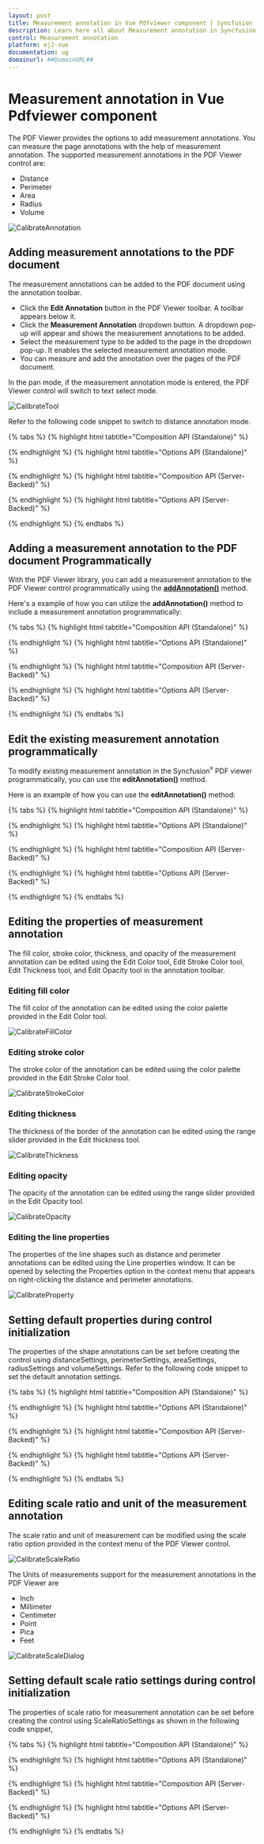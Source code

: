 ```yaml
---
layout: post
title: Measurement annotation in Vue Pdfviewer component | Syncfusion
description: Learn here all about Measurement annotation in Syncfusion Vue Pdfviewer component of Syncfusion Essential JS 2 and more.
control: Measurement annotation 
platform: ej2-vue
documentation: ug
domainurl: ##DomainURL##
---
```


# Measurement annotation in Vue Pdfviewer component

The PDF Viewer provides the options to add measurement annotations. You can measure the page annotations with the help of measurement annotation. The supported measurement annotations in the PDF Viewer control are:

* Distance
* Perimeter
* Area
* Radius
* Volume

![CalibrateAnnotation](../../pdfviewer/images/calibrate_annotation.png)

## Adding measurement annotations to the PDF document

The measurement annotations can be added to the PDF document using the annotation toolbar.

* Click the **Edit Annotation** button in the PDF Viewer toolbar. A toolbar appears below it.
* Click the **Measurement Annotation** dropdown button. A dropdown pop-up will appear and shows the measurement annotations to be added.
* Select the measurement type to be added to the page in the dropdown pop-up. It enables the selected measurement annotation mode.
* You can measure and add the annotation over the pages of the PDF document.

In the pan mode, if the measurement annotation mode is entered, the PDF Viewer control will switch to text select mode.

![CalibrateTool](../../pdfviewer/images/calibrate_tool.png)

Refer to the following code snippet to switch to distance annotation mode.

{% tabs %}
{% highlight html tabtitle="Composition API (Standalone)" %}

<template>
  <div id="app">
    <button id="set">Distance</button>
    <ejs-pdfviewer id="pdfViewer" ref="pdfviewer" :documentPath="documentPath" :resourceUrl="resourceUrl"
      :documentLoad="documentLoad">
    </ejs-pdfviewer>
  </div>
</template>

<script setup>
import {
  PdfViewerComponent as EjsPdfviewer, Toolbar, Magnification, Navigation, LinkAnnotation,
  BookmarkView, Annotation, ThumbnailView, Print, TextSelection,
  TextSearch, FormFields, FormDesigner, PageOrganizer
} from '@syncfusion/ej2-vue-pdfviewer';
import { provide, ref } from 'vue';

const pdfviewer = ref(null);
const documentPath = "https://cdn.syncfusion.com/content/pdf/pdf-succinctly.pdf";
const resourceUrl = 'https://cdn.syncfusion.com/ej2/25.1.35/dist/ej2-pdfviewer-lib';

provide('PdfViewer', [Toolbar, Magnification, Navigation, LinkAnnotation, BookmarkView, ThumbnailView,
  Print, TextSelection, TextSearch, Annotation, FormFields, FormDesigner, PageOrganizer])

const documentLoad = () => {
  const viewer = pdfviewer.value.ej2Instances;
  document.getElementById('set').addEventListener('click', () => {
    viewer.annotation.setAnnotationMode('Distance');
  });
}
</script>

{% endhighlight %}
{% highlight html tabtitle="Options API (Standalone)" %}

<template>
  <div id="app">
    <button id="set">Distance</button>
    <ejs-pdfviewer id="pdfViewer" ref="pdfviewer" :documentPath="documentPath" :resourceUrl="resourceUrl"
      :documentLoad="documentLoad">
    </ejs-pdfviewer>
  </div>
</template>

<script>
import {
  PdfViewerComponent, Toolbar, Magnification, Navigation, LinkAnnotation,
  BookmarkView, Annotation, ThumbnailView, Print, TextSelection,
  TextSearch, FormFields, FormDesigner, PageOrganizer
} from '@syncfusion/ej2-vue-pdfviewer';

export default {
  name: "App",
  components: {
    "ejs-pdfviewer": PdfViewerComponent
  },
  data() {
    return {
      documentPath: "https://cdn.syncfusion.com/content/pdf/pdf-succinctly.pdf",
      resourceUrl: 'https://cdn.syncfusion.com/ej2/25.1.35/dist/ej2-pdfviewer-lib',
    };
  },

  provide: {
    PdfViewer: [Toolbar, Magnification, Navigation, LinkAnnotation, BookmarkView, ThumbnailView,
      Print, TextSelection, TextSearch, Annotation, FormFields, FormDesigner, PageOrganizer]
  },
  methods: {
    documentLoad() {
      const viewer = this.$refs.pdfviewer.ej2Instances;
      document.getElementById('set').addEventListener('click', () => {
        viewer.annotation.setAnnotationMode('Distance');
      });
    }
  }
}
</script>

{% endhighlight %}
{% highlight html tabtitle="Composition API (Server-Backed)" %}

<template>
  <div id="app">
    <button id="set">Distance</button>
    <ejs-pdfviewer id="pdfViewer" ref="pdfviewer" :serviceUrl="serviceUrl" :documentPath="documentPath"
      :documentLoad="documentLoad">
    </ejs-pdfviewer>
  </div>
</template>

<script setup>
import {
  PdfViewerComponent as EjsPdfviewer, Toolbar, Magnification, Navigation, LinkAnnotation,
  BookmarkView, Annotation, ThumbnailView, Print, TextSelection,
  TextSearch, FormFields, FormDesigner, PageOrganizer
} from '@syncfusion/ej2-vue-pdfviewer';
import { provide, ref } from 'vue';

const pdfviewer = ref(null);
const serviceUrl = "https://services.syncfusion.com/vue/production/api/pdfviewer";
const documentPath = "https://cdn.syncfusion.com/content/pdf/pdf-succinctly.pdf";

provide('PdfViewer', [Toolbar, Magnification, Navigation, LinkAnnotation, BookmarkView, ThumbnailView,
  Print, TextSelection, TextSearch, Annotation, FormFields, FormDesigner, PageOrganizer])

const documentLoad = () => {
  const viewer = pdfviewer.value.ej2Instances;
  document.getElementById('set').addEventListener('click', () => {
    viewer.annotation.setAnnotationMode('Distance');
  });
}
</script>

{% endhighlight %}
{% highlight html tabtitle="Options API (Server-Backed)" %}

<template>
  <div id="app">
    <button id="set">Distance</button>
    <ejs-pdfviewer id="pdfViewer" ref="pdfviewer" :serviceUrl="serviceUrl" :documentPath="documentPath"
      :documentLoad="documentLoad">
    </ejs-pdfviewer>
  </div>
</template>

<script>

import {
  PdfViewerComponent, Toolbar, Magnification, Navigation, LinkAnnotation,
  BookmarkView, Annotation, ThumbnailView, Print, TextSelection,
  TextSearch, FormFields, FormDesigner, PageOrganizer
} from '@syncfusion/ej2-vue-pdfviewer';

export default {
  name: "App",
  components: {
    "ejs-pdfviewer": PdfViewerComponent
  },
  data() {
    return {
      serviceUrl: "https://services.syncfusion.com/vue/production/api/pdfviewer",
      documentPath: "https://cdn.syncfusion.com/content/pdf/pdf-succinctly.pdf"
    };
  },
  provide: {
    PdfViewer: [Toolbar, Magnification, Navigation, LinkAnnotation, BookmarkView, ThumbnailView,
      Print, TextSelection, TextSearch, Annotation, FormFields, FormDesigner, PageOrganizer]
  },
  methods: {
    documentLoad() {
      const viewer = this.$refs.pdfviewer.ej2Instances;
      document.getElementById('set').addEventListener('click', () => {
        viewer.annotation.setAnnotationMode('Distance');
      });
    }
  }
}
</script>

{% endhighlight %}
{% endtabs %}

## Adding a measurement annotation to the PDF document Programmatically

With the PDF Viewer library, you can add a measurement annotation to the PDF Viewer control programmatically using the [**addAnnotation()**](https://ej2.syncfusion.com/vue/documentation/api/pdfviewer/annotation/#addannotation) method.

Here's a example of how you can utilize the **addAnnotation()** method to include a measurement annotation programmatically:

{% tabs %}
{% highlight html tabtitle="Composition API (Standalone)" %}

<template>
  <div id="app">
    <button v-on:click="addDistanceAnnotation">Add Distance Annotation programatically</button>
    <button v-on:click="addPerimeterAnnotation">Add Perimeter Annotation programatically</button>
    <button v-on:click="addAreaAnnotation">Add Area Annotation programatically</button>
    <button v-on:click="addRadiusAnnotation">Add Radius Annotation programatically</button>
    <button v-on:click="addVolumeAnnotation">Add Volume Annotation programatically</button>
    <ejs-pdfviewer id="pdfViewer" ref="pdfviewer" :documentPath="documentPath" :resourceUrl="resourceUrl">
    </ejs-pdfviewer>
  </div>
</template>

<script setup>
import {
  PdfViewerComponent as EjsPdfviewer, Toolbar, Magnification, Navigation, LinkAnnotation,
  BookmarkView, Annotation, ThumbnailView, Print, TextSelection,
  TextSearch, FormFields, FormDesigner, PageOrganizer
} from '@syncfusion/ej2-vue-pdfviewer';
import { provide, ref } from 'vue';

const pdfviewer = ref(null);
const documentPath = "https://cdn.syncfusion.com/content/pdf/pdf-succinctly.pdf";
const resourceUrl = 'https://cdn.syncfusion.com/ej2/25.1.35/dist/ej2-pdfviewer-lib';

provide('PdfViewer', [Toolbar, Magnification, Navigation, LinkAnnotation, BookmarkView, Annotation,
  ThumbnailView, Print, TextSelection, TextSearch, FormFields, FormDesigner, PageOrganizer])

const addDistanceAnnotation = function () {
  pdfviewer.value.ej2Instances.annotation.addAnnotation("Distance", {
    offset: { x: 200, y: 230 },
    pageNumber: 1,
    vertexPoints: [{ x: 200, y: 230 }, { x: 350, y: 230 }]
  });
}

const addPerimeterAnnotation = function () {
  pdfviewer.value.ej2Instances.annotation.addAnnotation("Perimeter", {
    offset: { x: 200, y: 350 },
    pageNumber: 1,
    vertexPoints: [{ x: 200, y: 350 }, { x: 285, y: 350 }, { x: 286, y: 412 }]
  });
}

const addAreaAnnotation = function () {
  pdfviewer.value.ej2Instances.annotation.addAnnotation("Area", {
    offset: { x: 200, y: 500 },
    pageNumber: 1,
    vertexPoints: [{ x: 200, y: 500 }, { x: 288, y: 499 }, { x: 289, y: 553 }, { x: 200, y: 500 }]
  });
}

const addRadiusAnnotation = function () {
  pdfviewer.value.ej2Instances.annotation.addAnnotation("Radius", {
    offset: { x: 200, y: 630 },
    pageNumber: 1,
    width: 90,
    height: 90
  });
}

const addVolumeAnnotation = function () {
  pdfviewer.value.ej2Instances.annotation.addAnnotation("Volume", {
    offset: { x: 200, y: 810 },
    pageNumber: 1,
    vertexPoints: [{ x: 200, y: 810 }, { x: 200, y: 919 }, { x: 320, y: 919 }, { x: 320, y: 809 }, { x: 200, y: 810 }]
  });
}
</script>

{% endhighlight %}
{% highlight html tabtitle="Options API (Standalone)" %}

<template>
  <div id="app">
    <button v-on:click="addDistanceAnnotation">Add Distance Annotation programatically</button>
    <button v-on:click="addPerimeterAnnotation">Add Perimeter Annotation programatically</button>
    <button v-on:click="addAreaAnnotation">Add Area Annotation programatically</button>
    <button v-on:click="addRadiusAnnotation">Add Radius Annotation programatically</button>
    <button v-on:click="addVolumeAnnotation">Add Volume Annotation programatically</button>
    <ejs-pdfviewer id="pdfViewer" ref="pdfviewer" :documentPath="documentPath" :resourceUrl="resourceUrl">
    </ejs-pdfviewer>
  </div>
</template>

<script>
import {
  PdfViewerComponent, Toolbar, Magnification, Navigation, LinkAnnotation,
  BookmarkView, Annotation, ThumbnailView, Print, TextSelection,
  TextSearch, FormFields, FormDesigner, PageOrganizer
} from '@syncfusion/ej2-vue-pdfviewer';


export default {
  name: "App",
  components: {
    "ejs-pdfviewer": PdfViewerComponent
  },
  data() {
    return {
      documentPath: "https://cdn.syncfusion.com/content/pdf/pdf-succinctly.pdf",
      resourceUrl: 'https://cdn.syncfusion.com/ej2/25.1.35/dist/ej2-pdfviewer-lib',
    };
  },
  provide: {
    PdfViewer: [Toolbar, Magnification, Navigation, LinkAnnotation, BookmarkView, Annotation,
      ThumbnailView, Print, TextSelection, TextSearch, FormFields, FormDesigner, PageOrganizer]
  },
  methods: {
    addDistanceAnnotation: function () {
      this.$refs.pdfviewer.ej2Instances.annotation.addAnnotation("Distance", {
        offset: { x: 200, y: 230 },
        pageNumber: 1,
        vertexPoints: [{ x: 200, y: 230 }, { x: 350, y: 230 }]
      });
    },
    addPerimeterAnnotation: function () {
      this.$refs.pdfviewer.ej2Instances.annotation.addAnnotation("Perimeter", {
        offset: { x: 200, y: 350 },
        pageNumber: 1,
        vertexPoints: [{ x: 200, y: 350 }, { x: 285, y: 350 }, { x: 286, y: 412 }]
      });
    },
    addAreaAnnotation: function () {
      this.$refs.pdfviewer.ej2Instances.annotation.addAnnotation("Area", {
        offset: { x: 200, y: 500 },
        pageNumber: 1,
        vertexPoints: [{ x: 200, y: 500 }, { x: 288, y: 499 }, { x: 289, y: 553 }, { x: 200, y: 500 }]
      });
    },
    addRadiusAnnotation: function () {
      this.$refs.pdfviewer.ej2Instances.annotation.addAnnotation("Radius", {
        offset: { x: 200, y: 630 },
        pageNumber: 1,
        width: 90,
        height: 90
      });
    },
    addVolumeAnnotation: function () {
      this.$refs.pdfviewer.ej2Instances.annotation.addAnnotation("Volume", {
        offset: { x: 200, y: 810 },
        pageNumber: 1,
        vertexPoints: [{ x: 200, y: 810 }, { x: 200, y: 919 }, { x: 320, y: 919 }, { x: 320, y: 809 }, { x: 200, y: 810 }]
      });
    }
  }
}
</script>

{% endhighlight %}
{% highlight html tabtitle="Composition API (Server-Backed)" %}

<template>
  <div id="app">
    <button v-on:click="addDistanceAnnotation">Add Distance Annotation programatically</button>
    <button v-on:click="addPerimeterAnnotation">Add Perimeter Annotation programatically</button>
    <button v-on:click="addAreaAnnotation">Add Area Annotation programatically</button>
    <button v-on:click="addRadiusAnnotation">Add Radius Annotation programatically</button>
    <button v-on:click="addVolumeAnnotation">Add Volume Annotation programatically</button>
    <ejs-pdfviewer id="pdfViewer" ref="pdfviewer" :documentPath="documentPath" :serviceUrl="serviceUrl">
    </ejs-pdfviewer>
  </div>
</template>

<script setup>
import {
  PdfViewerComponent as EjsPdfviewer, Toolbar, Magnification, Navigation, LinkAnnotation,
  BookmarkView, Annotation, ThumbnailView, Print, TextSelection,
  TextSearch, FormFields, FormDesigner, PageOrganizer
} from '@syncfusion/ej2-vue-pdfviewer';
import { provide, ref } from 'vue';

const pdfviewer = ref(null);
const documentPath = "https://cdn.syncfusion.com/content/pdf/pdf-succinctly.pdf";
const serviceUrl = "https://services.syncfusion.com/vue/production/api/pdfviewer";

provide('PdfViewer', [Toolbar, Magnification, Navigation, LinkAnnotation, BookmarkView, Annotation,
  ThumbnailView, Print, TextSelection, TextSearch, FormFields, FormDesigner, PageOrganizer])

const addDistanceAnnotation = function () {
  pdfviewer.value.ej2Instances.annotation.addAnnotation("Distance", {
    offset: { x: 200, y: 230 },
    pageNumber: 1,
    vertexPoints: [{ x: 200, y: 230 }, { x: 350, y: 230 }]
  });
}

const addPerimeterAnnotation = function () {
  pdfviewer.value.ej2Instances.annotation.addAnnotation("Perimeter", {
    offset: { x: 200, y: 350 },
    pageNumber: 1,
    vertexPoints: [{ x: 200, y: 350 }, { x: 285, y: 350 }, { x: 286, y: 412 }]
  });
}

const addAreaAnnotation = function () {
  pdfviewer.value.ej2Instances.annotation.addAnnotation("Area", {
    offset: { x: 200, y: 500 },
    pageNumber: 1,
    vertexPoints: [{ x: 200, y: 500 }, { x: 288, y: 499 }, { x: 289, y: 553 }, { x: 200, y: 500 }]
  });
}

const addRadiusAnnotation = function () {
  pdfviewer.value.ej2Instances.annotation.addAnnotation("Radius", {
    offset: { x: 200, y: 630 },
    pageNumber: 1,
    width: 90,
    height: 90
  });
}

const addVolumeAnnotation = function () {
  pdfviewer.value.ej2Instances.annotation.addAnnotation("Volume", {
    offset: { x: 200, y: 810 },
    pageNumber: 1,
    vertexPoints: [{ x: 200, y: 810 }, { x: 200, y: 919 }, { x: 320, y: 919 }, { x: 320, y: 809 }, { x: 200, y: 810 }]
  });
}
</script>

{% endhighlight %}
{% highlight html tabtitle="Options API (Server-Backed)" %}

<template>
  <div id="app">
    <button v-on:click="addDistanceAnnotation">Add Distance Annotation programatically</button>
    <button v-on:click="addPerimeterAnnotation">Add Perimeter Annotation programatically</button>
    <button v-on:click="addAreaAnnotation">Add Area Annotation programatically</button>
    <button v-on:click="addRadiusAnnotation">Add Radius Annotation programatically</button>
    <button v-on:click="addVolumeAnnotation">Add Volume Annotation programatically</button>
    <ejs-pdfviewer id="pdfViewer" ref="pdfviewer" :documentPath="documentPath" :serviceUrl="serviceUrl">
    </ejs-pdfviewer>
  </div>
</template>

<script>
import {
  PdfViewerComponent, Toolbar, Magnification, Navigation, LinkAnnotation,
  BookmarkView, Annotation, ThumbnailView, Print, TextSelection,
  TextSearch, FormFields, FormDesigner, PageOrganizer
} from '@syncfusion/ej2-vue-pdfviewer';

export default {
  name: "App",
  components: {
    "ejs-pdfviewer": PdfViewerComponent
  },
  data() {
    return {
      documentPath: "https://cdn.syncfusion.com/content/pdf/pdf-succinctly.pdf",
      serviceUrl: "https://services.syncfusion.com/vue/production/api/pdfviewer",
    };
  },
  provide: {
    PdfViewer: [Toolbar, Magnification, Navigation, LinkAnnotation, BookmarkView, Annotation,
      ThumbnailView, Print, TextSelection, TextSearch, FormFields, FormDesigner, PageOrganizer]
  },
  methods: {
    addDistanceAnnotation: function () {
      this.$refs.pdfviewer.ej2Instances.annotation.addAnnotation("Distance", {
        offset: { x: 200, y: 230 },
        pageNumber: 1,
        vertexPoints: [{ x: 200, y: 230 }, { x: 350, y: 230 }]
      });
    },
    addPerimeterAnnotation: function () {
      this.$refs.pdfviewer.ej2Instances.annotation.addAnnotation("Perimeter", {
        offset: { x: 200, y: 350 },
        pageNumber: 1,
        vertexPoints: [{ x: 200, y: 350 }, { x: 285, y: 350 }, { x: 286, y: 412 }]
      });
    },
    addAreaAnnotation: function () {
      this.$refs.pdfviewer.ej2Instances.annotation.addAnnotation("Area", {
        offset: { x: 200, y: 500 },
        pageNumber: 1,
        vertexPoints: [{ x: 200, y: 500 }, { x: 288, y: 499 }, { x: 289, y: 553 }, { x: 200, y: 500 }]
      });
    },
    addRadiusAnnotation: function () {
      this.$refs.pdfviewer.ej2Instances.annotation.addAnnotation("Radius", {
        offset: { x: 200, y: 630 },
        pageNumber: 1,
        width: 90,
        height: 90
      });
    },
    addVolumeAnnotation: function () {
      this.$refs.pdfviewer.ej2Instances.annotation.addAnnotation("Volume", {
        offset: { x: 200, y: 810 },
        pageNumber: 1,
        vertexPoints: [{ x: 200, y: 810 }, { x: 200, y: 919 }, { x: 320, y: 919 }, { x: 320, y: 809 }, { x: 200, y: 810 }]
      });
    }
  }
}
</script>

{% endhighlight %}
{% endtabs %}

## Edit the existing measurement annotation programmatically

To modify existing measurement annotation in the Syncfusion<sup style="font-size:70%">&reg;</sup> PDF viewer programmatically, you can use the **editAnnotation()** method.

Here is an example of how you can use the **editAnnotation()** method:

{% tabs %}
{% highlight html tabtitle="Composition API (Standalone)" %}

<template>
  <div id="app">
    <button v-on:click="editDistanceAnnotation">Edit Distance Annotation programatically</button>
    <button v-on:click="editPerimeterAnnotation">Edit Perimeter Annotation programatically</button>
    <button v-on:click="editAreaAnnotation">Edit Area Annotation programatically</button>
    <button v-on:click="editRadiusAnnotation">Edit Radius Annotation programatically</button>
    <button v-on:click="editVolumeAnnotation">Edit Volume Annotation programatically</button>
    <ejs-pdfviewer id="pdfViewer" ref="pdfviewer" :documentPath="documentPath" :resourceUrl="resourceUrl">
    </ejs-pdfviewer>
  </div>
</template>

<script setup>
import {
  PdfViewerComponent as EjsPdfviewer, Toolbar, Magnification, Navigation, LinkAnnotation,
  BookmarkView, Annotation, ThumbnailView, Print, TextSelection,
  TextSearch, FormFields, FormDesigner, PageOrganizer
} from '@syncfusion/ej2-vue-pdfviewer';
import { provide, ref } from 'vue';

const pdfviewer = ref(null);
const documentPath = "https://cdn.syncfusion.com/content/pdf/pdf-succinctly.pdf";
const resourceUrl = 'https://cdn.syncfusion.com/ej2/25.1.35/dist/ej2-pdfviewer-lib';

provide('PdfViewer', [Toolbar, Magnification, Navigation, LinkAnnotation, BookmarkView, Annotation,
  ThumbnailView, Print, TextSelection, TextSearch, FormFields, FormDesigner, PageOrganizer]);

const editDistanceAnnotation = function () {
  const viewer = pdfviewer.value.ej2Instances;
  for (let i = 0; i < viewer.annotationCollection.length; i++) {
    if (viewer.annotationCollection[i].subject === "Distance calculation") {
      viewer.annotationCollection[i].annotationSelectorSettings.resizerShape = "Circle"
      viewer.annotationCollection[i].strokeColor = "#0000FF";
      viewer.annotationCollection[i].thickness = 2;
      viewer.annotationCollection[i].fillColor = "#FFFF00";
      viewer.annotation.editAnnotation(viewer.annotationCollection[i]);
    }
  }
}
const editPerimeterAnnotation = function () {
  const viewer = pdfviewer.value.ej2Instances;
  for (let i = 0; i < viewer.annotationCollection.length; i++) {
    if (viewer.annotationCollection[i].subject === "Perimeter calculation") {
      viewer.annotationCollection[i].annotationSelectorSettings.resizerShape = "Circle"
      viewer.annotationCollection[i].strokeColor = "#0000FF";
      viewer.annotationCollection[i].thickness = 2;
      viewer.annotationCollection[i].fillColor = "#FFFF00";
      viewer.annotation.editAnnotation(viewer.annotationCollection[i]);
    }
  }
}
const editAreaAnnotation = function () {
  const viewer = pdfviewer.value.ej2Instances;
  for (let i = 0; i < viewer.annotationCollection.length; i++) {
    if (viewer.annotationCollection[i].subject === "Area calculation") {
      viewer.annotationCollection[i].annotationSelectorSettings.resizerShape = "Circle"
      viewer.annotationCollection[i].strokeColor = "#0000FF";
      viewer.annotationCollection[i].thickness = 2;
      viewer.annotationCollection[i].fillColor = "#FFFF00";
      viewer.annotation.editAnnotation(viewer.annotationCollection[i]);
    }
  }
}
const editRadiusAnnotation = function () {
  const viewer = pdfviewer.value.ej2Instances;
  for (let i = 0; i < viewer.annotationCollection.length; i++) {
    if (viewer.annotationCollection[i].subject === "Radius calculation") {
      viewer.annotationCollection[i].annotationSelectorSettings.resizerShape = "Circle"
      viewer.annotationCollection[i].strokeColor = "#0000FF";
      viewer.annotationCollection[i].thickness = 2;
      viewer.annotationCollection[i].fillColor = "#FFFF00";
      viewer.annotation.editAnnotation(viewer.annotationCollection[i]);
    }
  }
}
const editVolumeAnnotation = function () {
  const viewer = pdfviewer.value.ej2Instances;
  for (let i = 0; i < viewer.annotationCollection.length; i++) {
    if (viewer.annotationCollection[i].subject === "Volume calculation") {
      viewer.annotationCollection[i].annotationSelectorSettings.resizerShape = "Circle"
      viewer.annotationCollection[i].strokeColor = "#0000FF";
      viewer.annotationCollection[i].thickness = 2;
      viewer.annotationCollection[i].fillColor = "#FFFF00";
      viewer.annotation.editAnnotation(viewer.annotationCollection[i]);
    }
  }
}
</script>

{% endhighlight %}
{% highlight html tabtitle="Options API (Standalone)" %}

<template>
  <div id="app">
    <button v-on:click="editDistanceAnnotation">Edit Distance Annotation programatically</button>
    <button v-on:click="editPerimeterAnnotation">Edit Perimeter Annotation programatically</button>
    <button v-on:click="editAreaAnnotation">Edit Area Annotation programatically</button>
    <button v-on:click="editRadiusAnnotation">Edit Radius Annotation programatically</button>
    <button v-on:click="editVolumeAnnotation">Edit Volume Annotation programatically</button>
    <ejs-pdfviewer id="pdfViewer" ref="pdfviewer" :documentPath="documentPath" :resourceUrl="resourceUrl">
    </ejs-pdfviewer>
  </div>
</template>

<script>
import {
  PdfViewerComponent, Toolbar, Magnification, Navigation, LinkAnnotation,
  BookmarkView, Annotation, ThumbnailView, Print, TextSelection,
  TextSearch, FormFields, FormDesigner, PageOrganizer
} from '@syncfusion/ej2-vue-pdfviewer';

export default {
  name: "App",
  components: {
    "ejs-pdfviewer": PdfViewerComponent
  },
  data() {
    return {
      documentPath: "https://cdn.syncfusion.com/content/pdf/pdf-succinctly.pdf",
      resourceUrl: 'https://cdn.syncfusion.com/ej2/25.1.35/dist/ej2-pdfviewer-lib',
    };
  },
  provide: {
    PdfViewer: [Toolbar, Magnification, Navigation, LinkAnnotation, BookmarkView, Annotation,
      ThumbnailView, Print, TextSelection, TextSearch, FormFields, FormDesigner, PageOrganizer]
  },
  methods: {
    editDistanceAnnotation: function () {
      const viewer = this.$refs.pdfviewer.ej2Instances;
      for (let i = 0; i < viewer.annotationCollection.length; i++) {
        if (viewer.annotationCollection[i].subject === "Distance calculation") {
          viewer.annotationCollection[i].annotationSelectorSettings.resizerShape = "Circle"
          viewer.annotationCollection[i].strokeColor = "#0000FF";
          viewer.annotationCollection[i].thickness = 2;
          viewer.annotationCollection[i].fillColor = "#FFFF00";
          viewer.annotation.editAnnotation(viewer.annotationCollection[i]);
        }
      }
    },
    editPerimeterAnnotation: function () {
      const viewer = this.$refs.pdfviewer.ej2Instances;
      for (let i = 0; i < viewer.annotationCollection.length; i++) {
        if (viewer.annotationCollection[i].subject === "Perimeter calculation") {
          viewer.annotationCollection[i].annotationSelectorSettings.resizerShape = "Circle"
          viewer.annotationCollection[i].strokeColor = "#0000FF";
          viewer.annotationCollection[i].thickness = 2;
          viewer.annotationCollection[i].fillColor = "#FFFF00";
          viewer.annotation.editAnnotation(viewer.annotationCollection[i]);
        }
      }
    },
    editAreaAnnotation: function () {
      const viewer = this.$refs.pdfviewer.ej2Instances;
      for (let i = 0; i < viewer.annotationCollection.length; i++) {
        if (viewer.annotationCollection[i].subject === "Area calculation") {
          viewer.annotationCollection[i].annotationSelectorSettings.resizerShape = "Circle"
          viewer.annotationCollection[i].strokeColor = "#0000FF";
          viewer.annotationCollection[i].thickness = 2;
          viewer.annotationCollection[i].fillColor = "#FFFF00";
          viewer.annotation.editAnnotation(viewer.annotationCollection[i]);
        }
      }
    },
    editRadiusAnnotation: function () {
      const viewer = this.$refs.pdfviewer.ej2Instances;
      for (let i = 0; i < viewer.annotationCollection.length; i++) {
        if (viewer.annotationCollection[i].subject === "Radius calculation") {
          viewer.annotationCollection[i].annotationSelectorSettings.resizerShape = "Circle"
          viewer.annotationCollection[i].strokeColor = "#0000FF";
          viewer.annotationCollection[i].thickness = 2;
          viewer.annotationCollection[i].fillColor = "#FFFF00";
          viewer.annotation.editAnnotation(viewer.annotationCollection[i]);
        }
      }
    },
    editVolumeAnnotation: function () {
      const viewer = this.$refs.pdfviewer.ej2Instances;
      for (let i = 0; i < viewer.annotationCollection.length; i++) {
        if (viewer.annotationCollection[i].subject === "Volume calculation") {
          viewer.annotationCollection[i].annotationSelectorSettings.resizerShape = "Circle"
          viewer.annotationCollection[i].strokeColor = "#0000FF";
          viewer.annotationCollection[i].thickness = 2;
          viewer.annotationCollection[i].fillColor = "#FFFF00";
          viewer.annotation.editAnnotation(viewer.annotationCollection[i]);
        }
      }
    }
  }
}
</script>

{% endhighlight %}
{% highlight html tabtitle="Composition API (Server-Backed)" %}

<template>
  <div id="app">
    <button v-on:click="editDistanceAnnotation">Edit Distance Annotation programatically</button>
    <button v-on:click="editPerimeterAnnotation">Edit Perimeter Annotation programatically</button>
    <button v-on:click="editAreaAnnotation">Edit Area Annotation programatically</button>
    <button v-on:click="editRadiusAnnotation">Edit Radius Annotation programatically</button>
    <button v-on:click="editVolumeAnnotation">Edit Volume Annotation programatically</button>
    <ejs-pdfviewer id="pdfViewer" ref="pdfviewer" :documentPath="documentPath" :serviceUrl="serviceUrl">
    </ejs-pdfviewer>
  </div>
</template>

<script setup>
import {
  PdfViewerComponent as EjsPdfviewer, Toolbar, Magnification, Navigation, LinkAnnotation,
  BookmarkView, Annotation, ThumbnailView, Print, TextSelection,
  TextSearch, FormFields, FormDesigner, PageOrganizer
} from '@syncfusion/ej2-vue-pdfviewer';
import { provide, ref } from 'vue';

const pdfviewer = ref(null);
const documentPath = "https://cdn.syncfusion.com/content/pdf/pdf-succinctly.pdf";
const serviceUrl = "https://services.syncfusion.com/vue/production/api/pdfviewer";

provide('PdfViewer', [Toolbar, Magnification, Navigation, LinkAnnotation, BookmarkView, Annotation,
  ThumbnailView, Print, TextSelection, TextSearch, FormFields, FormDesigner, PageOrganizer])

const editDistanceAnnotation = function () {
  const viewer = pdfviewer.value.ej2Instances;
  for (let i = 0; i < viewer.annotationCollection.length; i++) {
    if (viewer.annotationCollection[i].subject === "Distance calculation") {
      viewer.annotationCollection[i].annotationSelectorSettings.resizerShape = "Circle"
      viewer.annotationCollection[i].strokeColor = "#0000FF";
      viewer.annotationCollection[i].thickness = 2;
      viewer.annotationCollection[i].fillColor = "#FFFF00";
      viewer.annotation.editAnnotation(viewer.annotationCollection[i]);
    }
  }
}

const editPerimeterAnnotation = function () {
  const viewer = pdfviewer.value.ej2Instances;
  for (let i = 0; i < viewer.annotationCollection.length; i++) {
    if (viewer.annotationCollection[i].subject === "Perimeter calculation") {
      viewer.annotationCollection[i].annotationSelectorSettings.resizerShape = "Circle"
      viewer.annotationCollection[i].strokeColor = "#0000FF";
      viewer.annotationCollection[i].thickness = 2;
      viewer.annotationCollection[i].fillColor = "#FFFF00";
      viewer.annotation.editAnnotation(viewer.annotationCollection[i]);
    }
  }
}

const editAreaAnnotation = function () {
  const viewer = pdfviewer.value.ej2Instances;
  for (let i = 0; i < viewer.annotationCollection.length; i++) {
    if (viewer.annotationCollection[i].subject === "Area calculation") {
      viewer.annotationCollection[i].annotationSelectorSettings.resizerShape = "Circle"
      viewer.annotationCollection[i].strokeColor = "#0000FF";
      viewer.annotationCollection[i].thickness = 2;
      viewer.annotationCollection[i].fillColor = "#FFFF00";
      viewer.annotation.editAnnotation(viewer.annotationCollection[i]);
    }
  }
}

const editRadiusAnnotation = function () {
  const viewer = pdfviewer.value.ej2Instances;
  for (let i = 0; i < viewer.annotationCollection.length; i++) {
    if (viewer.annotationCollection[i].subject === "Radius calculation") {
      viewer.annotationCollection[i].annotationSelectorSettings.resizerShape = "Circle"
      viewer.annotationCollection[i].strokeColor = "#0000FF";
      viewer.annotationCollection[i].thickness = 2;
      viewer.annotationCollection[i].fillColor = "#FFFF00";
      viewer.annotation.editAnnotation(viewer.annotationCollection[i]);
    }
  }
}

const editVolumeAnnotation = function () {
  const viewer = pdfviewer.value.ej2Instances;
  for (let i = 0; i < viewer.annotationCollection.length; i++) {
    if (viewer.annotationCollection[i].subject === "Volume calculation") {
      viewer.annotationCollection[i].annotationSelectorSettings.resizerShape = "Circle"
      viewer.annotationCollection[i].strokeColor = "#0000FF";
      viewer.annotationCollection[i].thickness = 2;
      viewer.annotationCollection[i].fillColor = "#FFFF00";
      viewer.annotation.editAnnotation(viewer.annotationCollection[i]);
    }
  }
}
</script>

{% endhighlight %}
{% highlight html tabtitle="Options API (Server-Backed)" %}

<template>
  <div id="app">
    <button v-on:click="editDistanceAnnotation">Edit Distance Annotation programatically</button>
    <button v-on:click="editPerimeterAnnotation">Edit Perimeter Annotation programatically</button>
    <button v-on:click="editAreaAnnotation">Edit Area Annotation programatically</button>
    <button v-on:click="editRadiusAnnotation">Edit Radius Annotation programatically</button>
    <button v-on:click="editVolumeAnnotation">Edit Volume Annotation programatically</button>
    <ejs-pdfviewer id="pdfViewer" ref="pdfviewer" :documentPath="documentPath" :serviceUrl="serviceUrl">
    </ejs-pdfviewer>
  </div>
</template>

<script>
import {
  PdfViewerComponent, Toolbar, Magnification, Navigation, LinkAnnotation,
  BookmarkView, Annotation, ThumbnailView, Print, TextSelection,
  TextSearch, FormFields, FormDesigner, PageOrganizer
} from '@syncfusion/ej2-vue-pdfviewer';

export default {
  name: "App",
  components: {
    "ejs-pdfviewer": PdfViewerComponent
  },
  data() {
    return {
      documentPath: "https://cdn.syncfusion.com/content/pdf/pdf-succinctly.pdf",
      serviceUrl: "https://services.syncfusion.com/vue/production/api/pdfviewer",
    };
  },
  provide: {
    PdfViewer: [Toolbar, Magnification, Navigation, LinkAnnotation, BookmarkView, Annotation,
      ThumbnailView, Print, TextSelection, TextSearch, FormFields, FormDesigner, PageOrganizer]
  },
  methods: {
    editDistanceAnnotation: function () {
      const viewer = this.$refs.pdfviewer.ej2Instances;
      for (let i = 0; i < viewer.annotationCollection.length; i++) {
        if (viewer.annotationCollection[i].subject === "Distance calculation") {
          viewer.annotationCollection[i].annotationSelectorSettings.resizerShape = "Circle"
          viewer.annotationCollection[i].strokeColor = "#0000FF";
          viewer.annotationCollection[i].thickness = 2;
          viewer.annotationCollection[i].fillColor = "#FFFF00";
          viewer.annotation.editAnnotation(viewer.annotationCollection[i]);
        }
      }
    },
    editPerimeterAnnotation: function () {
      const viewer = this.$refs.pdfviewer.ej2Instances;
      for (let i = 0; i < viewer.annotationCollection.length; i++) {
        if (viewer.annotationCollection[i].subject === "Perimeter calculation") {
          viewer.annotationCollection[i].annotationSelectorSettings.resizerShape = "Circle"
          viewer.annotationCollection[i].strokeColor = "#0000FF";
          viewer.annotationCollection[i].thickness = 2;
          viewer.annotationCollection[i].fillColor = "#FFFF00";
          viewer.annotation.editAnnotation(viewer.annotationCollection[i]);
        }
      }
    },
    editAreaAnnotation: function () {
      const viewer = this.$refs.pdfviewer.ej2Instances;
      for (let i = 0; i < viewer.annotationCollection.length; i++) {
        if (viewer.annotationCollection[i].subject === "Area calculation") {
          viewer.annotationCollection[i].annotationSelectorSettings.resizerShape = "Circle"
          viewer.annotationCollection[i].strokeColor = "#0000FF";
          viewer.annotationCollection[i].thickness = 2;
          viewer.annotationCollection[i].fillColor = "#FFFF00";
          viewer.annotation.editAnnotation(viewer.annotationCollection[i]);
        }
      }
    },
    editRadiusAnnotation: function () {
      const viewer = this.$refs.pdfviewer.ej2Instances;
      for (let i = 0; i < viewer.annotationCollection.length; i++) {
        if (viewer.annotationCollection[i].subject === "Radius calculation") {
          viewer.annotationCollection[i].annotationSelectorSettings.resizerShape = "Circle"
          viewer.annotationCollection[i].strokeColor = "#0000FF";
          viewer.annotationCollection[i].thickness = 2;
          viewer.annotationCollection[i].fillColor = "#FFFF00";
          viewer.annotation.editAnnotation(viewer.annotationCollection[i]);
        }
      }
    },
    editVolumeAnnotation: function () {
      const viewer = this.$refs.pdfviewer.ej2Instances;
      for (let i = 0; i < viewer.annotationCollection.length; i++) {
        if (viewer.annotationCollection[i].subject === "Volume calculation") {
          viewer.annotationCollection[i].annotationSelectorSettings.resizerShape = "Circle"
          viewer.annotationCollection[i].strokeColor = "#0000FF";
          viewer.annotationCollection[i].thickness = 2;
          viewer.annotationCollection[i].fillColor = "#FFFF00";
          viewer.annotation.editAnnotation(viewer.annotationCollection[i]);
        }
      }
    }
  }
}
</script>

{% endhighlight %}
{% endtabs %}

## Editing the properties of measurement annotation

The fill color, stroke color, thickness, and opacity of the measurement annotation can be edited using the Edit Color tool, Edit Stroke Color tool, Edit Thickness tool, and Edit Opacity tool in the annotation toolbar.

### Editing fill color

The fill color of the annotation can be edited using the color palette provided in the Edit Color tool.

![CalibrateFillColor](../../pdfviewer/images/calibrate_fillcolor.png)

### Editing stroke color

The stroke color of the annotation can be edited using the color palette provided in the Edit Stroke Color tool.

![CalibrateStrokeColor](../../pdfviewer/images/calibrate_stroke.png)

### Editing thickness

The thickness of the border of the annotation can be edited using the range slider provided in the Edit thickness tool.

![CalibrateThickness](../../pdfviewer/images/calibrate_thickness.png)

### Editing opacity

The opacity of the annotation can be edited using the range slider provided in the Edit Opacity tool.

![CalibrateOpacity](../../pdfviewer/images/calibrate_opacity.png)

### Editing the line properties

The properties of the line shapes such as distance and perimeter annotations can be edited using the Line properties window. It can be opened by selecting the Properties option in the context menu that appears on right-clicking the distance and perimeter annotations.

![CalibrateProperty](../../pdfviewer/images/calibrate_lineprop.png)

## Setting default properties during control initialization

The properties of the shape annotations can be set before creating the control using distanceSettings, perimeterSettings, areaSettings, radiusSettings and volumeSettings. Refer to the following code snippet to set the default annotation settings.

{% tabs %}
{% highlight html tabtitle="Composition API (Standalone)" %}

<template>
  <div id="app">
    <ejs-pdfviewer id="pdfViewer" ref="pdfviewer" :resourceUrl="resourceUrl" :documentPath="documentPath"
      :distanceSettings="distanceSettings" :perimeterSettings="perimeterSettings" :areaSettings="areaSettings"
      :radiusSettings="radiusSettings" :volumeSettings="volumeSettings">
    </ejs-pdfviewer>
  </div>
</template>

<script setup>
import {
  PdfViewerComponent as EjsPdfviewer, Toolbar, Magnification, Navigation, LinkAnnotation,
  BookmarkView, Annotation, ThumbnailView, Print, TextSelection,
  TextSearch, FormFields, FormDesigner, PageOrganizer
} from '@syncfusion/ej2-vue-pdfviewer';
import { provide } from 'vue';

const documentPath = "https://cdn.syncfusion.com/content/pdf/pdf-succinctly.pdf";
const resourceUrl = 'https://cdn.syncfusion.com/ej2/25.1.35/dist/ej2-pdfviewer-lib';
const distanceSettings = { fillColor: 'blue', opacity: 0.6, strokeColor: 'green' };
const perimeterSettings = { fillColor: 'green', opacity: 0.6, strokeColor: 'blue' };
const areaSettings = { fillColor: 'yellow', opacity: 0.6, strokeColor: 'orange' };
const radiusSettings = { fillColor: 'orange', opacity: 0.6, strokeColor: 'pink' };
const volumeSettings = { fillColor: 'pink', opacity: 0.6, strokeColor: 'yellow' };

provide('PdfViewer', [Toolbar, Magnification, Navigation, LinkAnnotation, BookmarkView, ThumbnailView,
  Print, TextSelection, TextSearch, Annotation, FormFields, FormDesigner, PageOrganizer])

</script>

{% endhighlight %}
{% highlight html tabtitle="Options API (Standalone)" %}

<template>
  <div id="app">
    <ejs-pdfviewer id="pdfViewer" ref="pdfviewer" :resourceUrl="resourceUrl" :documentPath="documentPath"
      :distanceSettings="distanceSettings" :perimeterSettings="perimeterSettings" :areaSettings="areaSettings"
      :radiusSettings="radiusSettings" :volumeSettings="volumeSettings">
    </ejs-pdfviewer>
  </div>
</template>

<script>
import {
  PdfViewerComponent, Toolbar, Magnification, Navigation, LinkAnnotation,
  BookmarkView, Annotation, ThumbnailView, Print, TextSelection,
  TextSearch, FormFields, FormDesigner, PageOrganizer
} from '@syncfusion/ej2-vue-pdfviewer';

export default {
  name: "App",
  components: {
    "ejs-pdfviewer": PdfViewerComponent
  },
  data() {
    return {
      documentPath: "https://cdn.syncfusion.com/content/pdf/pdf-succinctly.pdf",
      resourceUrl: 'https://cdn.syncfusion.com/ej2/25.1.35/dist/ej2-pdfviewer-lib',
      distanceSettings: { fillColor: 'blue', opacity: 0.6, strokeColor: 'green' },
      perimeterSettings: { fillColor: 'green', opacity: 0.6, strokeColor: 'blue' },
      areaSettings: { fillColor: 'yellow', opacity: 0.6, strokeColor: 'orange' },
      radiusSettings: { fillColor: 'orange', opacity: 0.6, strokeColor: 'pink' },
      volumeSettings: { fillColor: 'pink', opacity: 0.6, strokeColor: 'yellow' }
    };
  },
  provide: {
    PdfViewer: [Toolbar, Magnification, Navigation, LinkAnnotation, BookmarkView, ThumbnailView,
      Print, TextSelection, TextSearch, Annotation, FormFields, FormDesigner, PageOrganizer]
  }
}
</script>

{% endhighlight %}
{% highlight html tabtitle="Composition API (Server-Backed)" %}

<template>
  <div id="app">
    <ejs-pdfviewer id="pdfViewer" ref="pdfviewer" :serviceUrl="serviceUrl" :documentPath="documentPath"
      :distanceSettings="distanceSettings" :perimeterSettings="perimeterSettings" :areaSettings="areaSettings"
      :radiusSettings="radiusSettings" :volumeSettings="volumeSettings">
    </ejs-pdfviewer>
  </div>
</template>

<script setup>
import {
  PdfViewerComponent as EjsPdfviewer, Toolbar, Magnification, Navigation, LinkAnnotation,
  BookmarkView, Annotation, ThumbnailView, Print, TextSelection,
  TextSearch, FormFields, FormDesigner, PageOrganizer
} from '@syncfusion/ej2-vue-pdfviewer';
import { provide } from 'vue';

const serviceUrl = "https://services.syncfusion.com/vue/production/api/pdfviewer";
const documentPath = "https://cdn.syncfusion.com/content/pdf/pdf-succinctly.pdf";
const distanceSettings = { fillColor: 'blue', opacity: 0.6, strokeColor: 'green' };
const perimeterSettings = { fillColor: 'green', opacity: 0.6, strokeColor: 'blue' };
const areaSettings = { fillColor: 'yellow', opacity: 0.6, strokeColor: 'orange' };
const radiusSettings = { fillColor: 'orange', opacity: 0.6, strokeColor: 'pink' };
const volumeSettings = { fillColor: 'pink', opacity: 0.6, strokeColor: 'yellow' };

provide('PdfViewer', [Toolbar, Magnification, Navigation, LinkAnnotation, BookmarkView, ThumbnailView,
  Print, TextSelection, TextSearch, Annotation, FormFields, FormDesigner, PageOrganizer])

</script>

{% endhighlight %}
{% highlight html tabtitle="Options API (Server-Backed)" %}

<template>
  <div id="app">
    <ejs-pdfviewer id="pdfViewer" ref="pdfviewer" :serviceUrl="serviceUrl" :documentPath="documentPath"
      :distanceSettings="distanceSettings" :perimeterSettings="perimeterSettings" :areaSettings="areaSettings"
      :radiusSettings="radiusSettings" :volumeSettings="volumeSettings">
    </ejs-pdfviewer>
  </div>
</template>

<script>

import {
  PdfViewerComponent, Toolbar, Magnification, Navigation, LinkAnnotation,
  BookmarkView, Annotation, ThumbnailView, Print, TextSelection,
  TextSearch, FormFields, FormDesigner, PageOrganizer
} from '@syncfusion/ej2-vue-pdfviewer';

export default {
  name: "App",
  components: {
    "ejs-pdfviewer": PdfViewerComponent
  },
  data() {
    return {
      serviceUrl: "https://services.syncfusion.com/vue/production/api/pdfviewer",
      documentPath: "https://cdn.syncfusion.com/content/pdf/pdf-succinctly.pdf",
      distanceSettings: { fillColor: 'blue', opacity: 0.6, strokeColor: 'green' },
      perimeterSettings: { fillColor: 'green', opacity: 0.6, strokeColor: 'blue' },
      areaSettings: { fillColor: 'yellow', opacity: 0.6, strokeColor: 'orange' },
      radiusSettings: { fillColor: 'orange', opacity: 0.6, strokeColor: 'pink' },
      volumeSettings: { fillColor: 'pink', opacity: 0.6, strokeColor: 'yellow' }
    };
  },

  provide: {
    PdfViewer: [Toolbar, Magnification, Navigation, LinkAnnotation, BookmarkView, ThumbnailView,
      Print, TextSelection, TextSearch, Annotation, FormFields, FormDesigner, PageOrganizer]
  }
}
</script>

{% endhighlight %}
{% endtabs %}

## Editing scale ratio and unit of the measurement annotation

The scale ratio and unit of measurement can be modified using the scale ratio option provided in the context menu of the PDF Viewer control.

![CalibrateScaleRatio](../../pdfviewer/images/calibrate_scaleratio.png)

The Units of measurements support for the measurement annotations in the PDF Viewer are

* Inch
* Millimeter
* Centimeter
* Point
* Pica
* Feet

![CalibrateScaleDialog](../../pdfviewer/images/calibrate_scaledialog.png)

## Setting default scale ratio settings during control initialization

The properties of scale ratio for measurement annotation can be set before creating the control using ScaleRatioSettings as shown in the following code snippet,


{% tabs %}
{% highlight html tabtitle="Composition API (Standalone)" %}

<template>
  <div id="app">
    <ejs-pdfviewer id="pdfViewer" ref="pdfviewer" :documentPath="documentPath" :resourceUrl="resourceUrl"
      :measurementSettings="measurementSettings">
    </ejs-pdfviewer>
  </div>
</template>

<script setup>
import {
  PdfViewerComponent as EjsPdfviewer, Toolbar, Magnification, Navigation, LinkAnnotation,
  BookmarkView, Annotation, ThumbnailView, Print, TextSelection,
  TextSearch, FormFields, FormDesigner, PageOrganizer
} from '@syncfusion/ej2-vue-pdfviewer';
import { provide, ref } from 'vue';

const pdfviewer = ref(null);
const documentPath = "https://cdn.syncfusion.com/content/pdf/pdf-succinctly.pdf";
const resourceUrl = 'https://cdn.syncfusion.com/ej2/25.1.35/dist/ej2-pdfviewer-lib';
const measurementSettings = { scaleRatio: 2, conversionUnit: 'cm', displayUnit: 'cm' };

provide('PdfViewer', [Toolbar, Magnification, Navigation, LinkAnnotation, BookmarkView, ThumbnailView,
  Print, TextSelection, TextSearch, Annotation, FormFields, FormDesigner, PageOrganizer])

const documentLoad = () => {
  const viewer = pdfviewer.value.ej2Instances;
  document.getElementById('set').addEventListener('click', () => {
    viewer.annotation.setAnnotationMode('Distance');
  });
}
</script>

{% endhighlight %}
{% highlight html tabtitle="Options API (Standalone)" %}

<template>
  <div id="app">
    <ejs-pdfviewer id="pdfViewer" ref="pdfviewer" :documentPath="documentPath" :resourceUrl="resourceUrl"
      :measurementSettings="measurementSettings">
    </ejs-pdfviewer>
  </div>
</template>

<script>
import {
  PdfViewerComponent, Toolbar, Magnification, Navigation, LinkAnnotation,
  BookmarkView, Annotation, ThumbnailView, Print, TextSelection,
  TextSearch, FormFields, FormDesigner, PageOrganizer
} from '@syncfusion/ej2-vue-pdfviewer';

export default {
  name: "App",
  components: {
    "ejs-pdfviewer": PdfViewerComponent
  },
  data() {
    return {
      documentPath: "https://cdn.syncfusion.com/content/pdf/pdf-succinctly.pdf",
      resourceUrl: 'https://cdn.syncfusion.com/ej2/25.1.35/dist/ej2-pdfviewer-lib',
      measurementSettings: { scaleRatio: 2, conversionUnit: 'cm', displayUnit: 'cm' }
    };
  },
  provide: {
    PdfViewer: [Toolbar, Magnification, Navigation, LinkAnnotation, BookmarkView, ThumbnailView,
      Print, TextSelection, TextSearch, Annotation, FormFields, FormDesigner, PageOrganizer]
  },
  methods: {
    documentLoad() {
      const viewer = this.$refs.pdfviewer.ej2Instances;
      document.getElementById('set').addEventListener('click', () => {
        viewer.annotation.setAnnotationMode('Distance');
      });
    }
  }
}
</script>

{% endhighlight %}
{% highlight html tabtitle="Composition API (Server-Backed)" %}

<template>
  <div id="app">
    <ejs-pdfviewer id="pdfViewer" ref="pdfviewer" :documentPath="documentPath" :serviceUrl="serviceUrl"
      :measurementSettings="measurementSettings">
    </ejs-pdfviewer>
  </div>
</template>

<script setup>
import {
  PdfViewerComponent as EjsPdfviewer, Toolbar, Magnification, Navigation, LinkAnnotation,
  BookmarkView, Annotation, ThumbnailView, Print, TextSelection,
  TextSearch, FormFields, FormDesigner, PageOrganizer
} from '@syncfusion/ej2-vue-pdfviewer';
import { provide, ref } from 'vue';

const pdfviewer = ref(null);
const serviceUrl = "https://services.syncfusion.com/vue/production/api/pdfviewer";
const documentPath = "https://cdn.syncfusion.com/content/pdf/pdf-succinctly.pdf";
const measurementSettings = { scaleRatio: 2, conversionUnit: 'cm', displayUnit: 'cm' };

provide('PdfViewer', [Toolbar, Magnification, Navigation, LinkAnnotation, BookmarkView, ThumbnailView,
  Print, TextSelection, TextSearch, Annotation, FormFields, FormDesigner, PageOrganizer])

const documentLoad = () => {
  const viewer = pdfviewer.value.ej2Instances;
  document.getElementById('set').addEventListener('click', () => {
    viewer.annotation.setAnnotationMode('Distance');
  });
}
</script>

{% endhighlight %}
{% highlight html tabtitle="Options API (Server-Backed)" %}

<template>
  <div id="app">
    <ejs-pdfviewer id="pdfViewer" ref="pdfviewer" :documentPath="documentPath" :serviceUrl="serviceUrl"
      :measurementSettings="measurementSettings">
    </ejs-pdfviewer>
  </div>
</template>

<script>
import {
  PdfViewerComponent, Toolbar, Magnification, Navigation, LinkAnnotation,
  BookmarkView, Annotation, ThumbnailView, Print, TextSelection,
  TextSearch, FormFields, FormDesigner, PageOrganizer
} from '@syncfusion/ej2-vue-pdfviewer';

export default {
  name: "App",
  components: {
    "ejs-pdfviewer": PdfViewerComponent
  },
  data() {
    return {
      serviceUrl: "https://services.syncfusion.com/vue/production/api/pdfviewer",
      documentPath: "https://cdn.syncfusion.com/content/pdf/pdf-succinctly.pdf",
      measurementSettings: { scaleRatio: 2, conversionUnit: 'cm', displayUnit: 'cm' }
    };
  },
  provide: {
    PdfViewer: [Toolbar, Magnification, Navigation, LinkAnnotation, BookmarkView, ThumbnailView,
      Print, TextSelection, TextSearch, Annotation, FormFields, FormDesigner, PageOrganizer]
  },
  methods: {
    documentLoad() {
      const viewer = this.$refs.pdfviewer.ej2Instances;
      document.getElementById('set').addEventListener('click', () => {
        viewer.annotation.setAnnotationMode('Distance');
      });
    }
  }
}
</script>

{% endhighlight %}
{% endtabs %}